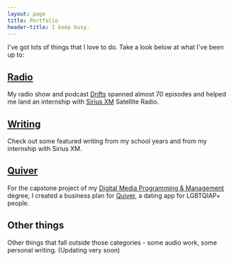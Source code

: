 ```yaml
---
layout: page
title: Portfolio
header-title: I keep busy.
---
```


I've got lots of things that I love to do. Take a look below at what I've been up to:

## [Radio](http://drifts.fm/)
My radio show and podcast [Drifts](http://drifts.fm/) spanned almost 70 episodes and helped me land an internship with [Sirius XM](http://siriusxm.com/) Satellite Radio.

## [Writing](/posts/)
Check out some featured writing from my school years and from my internship with Sirius XM.

## [Quiver](/portfolio/quiver/)
For the capstone project of my [Digital Media Programming & Management](http://www.newpaltz.edu/ugc/las/comm_media/major_dmprog-mgmt.html) degree, I created a business plan for [Quiver](/portfolio/quiver/), a dating app for LGBTQIAP+ people.

## Other things
Other things that fall outside those categories - some audio work, some personal writing. (Updating very soon)
